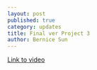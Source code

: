 ```yaml
---
layout: post
published: true
category: updates
title: Final ver Project 3
author: Bernice Sun
---
```

[Link to video](https://drive.google.com/file/d/1eoDRLBpJHogk68ozeE9VJKRq2_S0nJr8/view?usp=sharing)